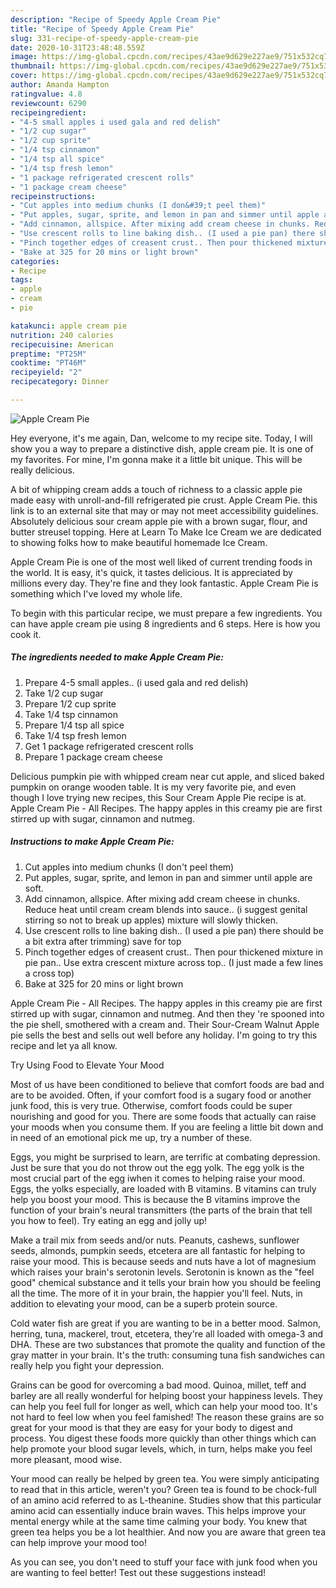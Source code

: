 ```yaml
---
description: "Recipe of Speedy Apple Cream Pie"
title: "Recipe of Speedy Apple Cream Pie"
slug: 331-recipe-of-speedy-apple-cream-pie
date: 2020-10-31T23:48:48.559Z
image: https://img-global.cpcdn.com/recipes/43ae9d629e227ae9/751x532cq70/apple-cream-pie-recipe-main-photo.jpg
thumbnail: https://img-global.cpcdn.com/recipes/43ae9d629e227ae9/751x532cq70/apple-cream-pie-recipe-main-photo.jpg
cover: https://img-global.cpcdn.com/recipes/43ae9d629e227ae9/751x532cq70/apple-cream-pie-recipe-main-photo.jpg
author: Amanda Hampton
ratingvalue: 4.8
reviewcount: 6290
recipeingredient:
- "4-5 small apples i used gala and red delish"
- "1/2 cup sugar"
- "1/2 cup sprite"
- "1/4 tsp cinnamon"
- "1/4 tsp all spice"
- "1/4 tsp fresh lemon"
- "1 package refrigerated crescent rolls"
- "1 package cream cheese"
recipeinstructions:
- "Cut apples into medium chunks (I don&#39;t peel them)"
- "Put apples, sugar, sprite, and lemon in pan and simmer until apple are soft."
- "Add cinnamon, allspice. After mixing add cream cheese in chunks. Reduce heat until cream cream blends into sauce.. (i suggest genital stirring so not to break up apples) mixture will slowly thicken."
- "Use crescent rolls to line baking dish.. (I used a pie pan) there should be a bit extra after trimming) save for top"
- "Pinch together edges of creasent crust.. Then pour thickened mixture in pie pan.. Use extra crescent mixture across top.. (I just made a few lines a cross top)"
- "Bake at 325 for 20 mins or light brown"
categories:
- Recipe
tags:
- apple
- cream
- pie

katakunci: apple cream pie 
nutrition: 240 calories
recipecuisine: American
preptime: "PT25M"
cooktime: "PT46M"
recipeyield: "2"
recipecategory: Dinner

---
```



![Apple Cream Pie](https://img-global.cpcdn.com/recipes/43ae9d629e227ae9/751x532cq70/apple-cream-pie-recipe-main-photo.jpg)

Hey everyone, it's me again, Dan, welcome to my recipe site. Today, I will show you a way to prepare a distinctive dish, apple cream pie. It is one of my favorites. For mine, I'm gonna make it a little bit unique. This will be really delicious.

A bit of whipping cream adds a touch of richness to a classic apple pie made easy with unroll-and-fill refrigerated pie crust. Apple Cream Pie. this link is to an external site that may or may not meet accessibility guidelines. Absolutely delicious sour cream apple pie with a brown sugar, flour, and butter streusel topping. Here at Learn To Make Ice Cream we are dedicated to showing folks how to make beautiful homemade Ice Cream.

Apple Cream Pie is one of the most well liked of current trending foods in the world. It is easy, it's quick, it tastes delicious. It is appreciated by millions every day. They're fine and they look fantastic. Apple Cream Pie is something which I've loved my whole life.


To begin with this particular recipe, we must prepare a few ingredients. You can have apple cream pie using 8 ingredients and 6 steps. Here is how you cook it.

<!--inarticleads1-->

##### The ingredients needed to make Apple Cream Pie:

1. Prepare 4-5 small apples.. (i used gala and red delish)
1. Take 1/2 cup sugar
1. Prepare 1/2 cup sprite
1. Take 1/4 tsp cinnamon
1. Prepare 1/4 tsp all spice
1. Take 1/4 tsp fresh lemon
1. Get 1 package refrigerated crescent rolls
1. Prepare 1 package cream cheese


Delicious pumpkin pie with whipped cream near cut apple, and sliced baked pumpkin on orange wooden table. It is my very favorite pie, and even though I love trying new recipes, this Sour Cream Apple Pie recipe is at. Apple Cream Pie - All Recipes. The happy apples in this creamy pie are first stirred up with sugar, cinnamon and nutmeg. 

<!--inarticleads2-->

##### Instructions to make Apple Cream Pie:

1. Cut apples into medium chunks (I don&#39;t peel them)
1. Put apples, sugar, sprite, and lemon in pan and simmer until apple are soft.
1. Add cinnamon, allspice. After mixing add cream cheese in chunks. Reduce heat until cream cream blends into sauce.. (i suggest genital stirring so not to break up apples) mixture will slowly thicken.
1. Use crescent rolls to line baking dish.. (I used a pie pan) there should be a bit extra after trimming) save for top
1. Pinch together edges of creasent crust.. Then pour thickened mixture in pie pan.. Use extra crescent mixture across top.. (I just made a few lines a cross top)
1. Bake at 325 for 20 mins or light brown


Apple Cream Pie - All Recipes. The happy apples in this creamy pie are first stirred up with sugar, cinnamon and nutmeg. And then they &#39;re spooned into the pie shell, smothered with a cream and. Their Sour-Cream Walnut Apple pie sells the best and sells out well before any holiday. I&#39;m going to try this recipe and let ya all know. 

Try Using Food to Elevate Your Mood


Most of us have been conditioned to believe that comfort foods are bad and are to be avoided. Often, if your comfort food is a sugary food or another junk food, this is very true. Otherwise, comfort foods could be super nourishing and good for you. There are some foods that actually can raise your moods when you consume them. If you are feeling a little bit down and in need of an emotional pick me up, try a number of these.

Eggs, you might be surprised to learn, are terrific at combating depression. Just be sure that you do not throw out the egg yolk. The egg yolk is the most crucial part of the egg iwhen it comes to helping raise your mood. Eggs, the yolks especially, are loaded with B vitamins. B vitamins can truly help you boost your mood. This is because the B vitamins improve the function of your brain's neural transmitters (the parts of the brain that tell you how to feel). Try eating an egg and jolly up!

Make a trail mix from seeds and/or nuts. Peanuts, cashews, sunflower seeds, almonds, pumpkin seeds, etcetera are all fantastic for helping to raise your mood. This is because seeds and nuts have a lot of magnesium which raises your brain's serotonin levels. Serotonin is known as the "feel good" chemical substance and it tells your brain how you should be feeling all the time. The more of it in your brain, the happier you'll feel. Nuts, in addition to elevating your mood, can be a superb protein source.

Cold water fish are great if you are wanting to be in a better mood. Salmon, herring, tuna, mackerel, trout, etcetera, they're all loaded with omega-3 and DHA. These are two substances that promote the quality and function of the gray matter in your brain. It's the truth: consuming tuna fish sandwiches can really help you fight your depression. 

Grains can be good for overcoming a bad mood. Quinoa, millet, teff and barley are all really wonderful for helping boost your happiness levels. They can help you feel full for longer as well, which can help your mood too. It's not hard to feel low when you feel famished! The reason these grains are so great for your mood is that they are easy for your body to digest and process. You digest these foods more quickly than other things which can help promote your blood sugar levels, which, in turn, helps make you feel more pleasant, mood wise.

Your mood can really be helped by green tea. You were simply anticipating to read that in this article, weren't you? Green tea is found to be chock-full of an amino acid referred to as L-theanine. Studies show that this particular amino acid can essentially induce brain waves. This helps improve your mental energy while at the same time calming your body. You knew that green tea helps you be a lot healthier. And now you are aware that green tea can help improve your mood too!

As you can see, you don't need to stuff your face with junk food when you are wanting to feel better! Test out  these suggestions  instead!

